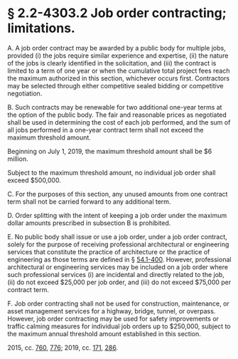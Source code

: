 # § 2.2-4303.2 Job order contracting; limitations.

<p>A. A job order contract may be awarded by a public body for multiple jobs, provided (i) the jobs require similar experience and expertise, (ii) the nature of the jobs is clearly identified in the solicitation, and (iii) the contract is limited to a term of one year or when the cumulative total project fees reach the maximum authorized in this section, whichever occurs first. Contractors may be selected through either competitive sealed bidding or competitive negotiation.</p><p>B. Such contracts may be renewable for two additional one-year terms at the option of the public body. The fair and reasonable prices as negotiated shall be used in determining the cost of each job performed, and the sum of all jobs performed in a one-year contract term shall not exceed the maximum threshold amount.</p><p>Beginning on July 1, 2019, the maximum threshold amount shall be $6 million.</p><p>Subject to the maximum threshold amount, no individual job order shall exceed $500,000.</p><p>C. For the purposes of this section, any unused amounts from one contract term shall not be carried forward to any additional term.</p><p>D. Order splitting with the intent of keeping a job order under the maximum dollar amounts prescribed in subsection B is prohibited.</p><p>E. No public body shall issue or use a job order, under a job order contract, solely for the purpose of receiving professional architectural or engineering services that constitute the practice of architecture or the practice of engineering as those terms are defined in § <a href='/vacode/54.1-400/'>54.1-400</a>. However, professional architectural or engineering services may be included on a job order where such professional services (i) are incidental and directly related to the job, (ii) do not exceed $25,000 per job order, and (iii) do not exceed $75,000 per contract term.</p><p>F. Job order contracting shall not be used for construction, maintenance, or asset management services for a highway, bridge, tunnel, or overpass. However, job order contracting may be used for safety improvements or traffic calming measures for individual job orders up to $250,000, subject to the maximum annual threshold amount established in this section.</p><p>2015, cc. <a href='http://lis.virginia.gov/cgi-bin/legp604.exe?151+ful+CHAP0760'>760</a>, <a href='http://lis.virginia.gov/cgi-bin/legp604.exe?151+ful+CHAP0776'>776</a>; 2019, cc. <a href='http://lis.virginia.gov/cgi-bin/legp604.exe?191+ful+CHAP0171'>171</a>, <a href='http://lis.virginia.gov/cgi-bin/legp604.exe?191+ful+CHAP0286'>286</a>.</p>